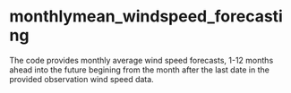 # monthlymean_windspeed_forecasting
The code provides monthly average wind speed forecasts, 1-12 months ahead into the future begining from the month after the last date in the provided observation wind speed data.

